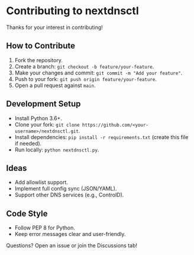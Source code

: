 # Contributing to nextdnsctl

Thanks for your interest in contributing!

## How to Contribute
1. Fork the repository.
2. Create a branch: `git checkout -b feature/your-feature`.
3. Make your changes and commit: `git commit -m "Add your feature"`.
4. Push to your fork: `git push origin feature/your-feature`.
5. Open a pull request against `main`.

## Development Setup
- Install Python 3.6+.
- Clone your fork: `git clone https://github.com/<your-username>/nextdnsctl.git`.
- Install dependencies: `pip install -r requirements.txt` (create this file if needed).
- Run locally: `python nextdnsctl.py`.

## Ideas
- Add allowlist support.
- Implement full config sync (JSON/YAML).
- Support other DNS services (e.g., ControlD).

## Code Style
- Follow PEP 8 for Python.
- Keep error messages clear and user-friendly.

Questions? Open an issue or join the Discussions tab!
